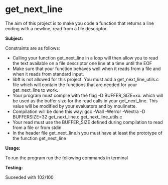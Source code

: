 # get_next_line

The aim of this project is to make you code a function that returns a line ending with a newline, read from a file descriptor.

**Subject:**

Constraints are as follows:
- Calling your function get_next_line in a loop will then allow you to read the text available on a file descriptor one line at a time until the EOF
- Make sure that your function behaves well when it reads from a file and when it reads from standard input.
- libft is not allowed for this project. You must add a get_next_line_utils.c file which will contain the functions that are needed for your get_next_line to work.
- Your program must compile with the flag -D BUFFER_SIZE=xx. which will be used as the buffer size for the read calls in your get_next_line. This value will be modified by your evaluators and by moulinette.
- Compilation will be done this way: gcc -Wall -Werror -Wextra -D BUFFERSIZE=32 get_next_line.c get_next_line_utils.c
- Your read must use the BUFFER_SIZE defined during compilation to read from a file or from stdin
- In the header file get_next_line.h you must have at least the prototype of the function get_next_line


**Usage:**

To run the program run the following commands in terminal


**Testing:**

Suceeded with 102/100
